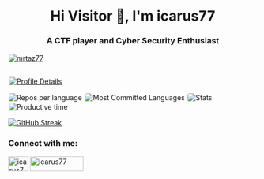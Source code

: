 <h1 align="center">Hi Visitor 👋, I'm icarus77</h1>
<h3 align="center">A CTF player and Cyber Security Enthusiast</h3>


<p align="left"> <a href="https://github.com/ryo-ma/github-profile-trophy"><img src="https://github-profile-trophy.vercel.app/?username=mrtaz77&theme=radical" alt="mrtaz77" style="border: 1px solid white; border-radius: 5px;"/></a> </p>


<!-- 
<div align="center" style="border:1px solid white; border-radius: 5px;"> -->

<!-- Profile Details -->
<div style="border:1px solid white"><p align="left"><a href="https://github.com/vn7n24fzkq/github-profile-summary-cards"><img src="http://github-profile-summary-cards.vercel.app/api/cards/profile-details?username=mrtaz77&theme=radical" alt="Profile Details"></a></p></div>


<!-- Repos per language -->
<img src="http://github-profile-summary-cards.vercel.app/api/cards/repos-per-language?username=mrtaz77&theme=radical" alt="Repos per language" style="border: 1px solid white; border-radius: 5px;">

<!-- Most Committed Languages -->
<img src="http://github-profile-summary-cards.vercel.app/api/cards/most-commit-language?username=mrtaz77&theme=radical" alt="Most Committed Languages" style="border: 1px solid white; border-radius: 5px;">

<!-- Stats -->
<img src="http://github-profile-summary-cards.vercel.app/api/cards/stats?username=mrtaz77&theme=radical" alt="Stats" style="border: 1px solid white; border-radius: 5px;">

<!-- Productive time -->
<img src="http://github-profile-summary-cards.vercel.app/api/cards/productive-time?username=mrtaz77&theme=radical&utcOffset=6" alt="Productive time" style="border: 1px solid white; border-radius: 5px;">



[![GitHub Streak](https://streak-stats.demolab.com?user=mrtaz77&theme=radical)](https://git.io/streak-stats)


<!-- </div> -->

<h3 align="left">Connect with me:</h3>
<p align="left">
<a href="https://kaggle.com/icarus77" target="blank"><img align="center" src="https://raw.githubusercontent.com/rahuldkjain/github-profile-readme-generator/master/src/images/icons/Social/kaggle.svg" alt="icarus77" height="30" width="40" /></a> <a href="https://ctftime.org/user/152889" target="blank"><img align="center" src="https://encrypted-tbn0.gstatic.com/images?q=tbn:ANd9GcRBOzNfe5fwQhkTqjQVSSNP3AgqaSW29PQEUMDEGl4XpzsJcgHEdioPlAAgCayR_Op2Dw&usqp=CAU" alt="icarus77" height="30" width="108" /></a>


</p>
